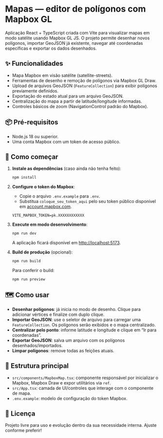 # Mapas — editor de polígonos com Mapbox GL

Aplicação React + TypeScript criada com Vite para visualizar mapas em modo satélite usando Mapbox GL JS. O projeto permite desenhar novos polígonos, importar GeoJSON já existente, navegar até coordenadas específicas e exportar os dados desenhados.

## ✨ Funcionalidades

- Mapa Mapbox em visão satélite (satellite-streets).
- Ferramentas de desenho e remoção de polígonos via Mapbox GL Draw.
- Upload de arquivos GeoJSON (`FeatureCollection`) para exibir polígonos previamente definidos.
- Exportação do estado atual para um arquivo GeoJSON.
- Centralização do mapa a partir de latitude/longitude informadas.
- Controles básicos de zoom (NavigationControl padrão do Mapbox).

## 📦 Pré-requisitos

- Node.js 18 ou superior.
- Uma conta Mapbox com um token de acesso público.

## 🚀 Como começar

1. **Instale as dependências** (caso ainda não tenha feito):

   ```powershell
   npm install
   ```

2. **Configure o token do Mapbox**:

   - Copie o arquivo `.env.example` para `.env`.
   - Substitua `coloque_seu_token_aqui` pelo seu token público disponível em [account.mapbox.com](https://account.mapbox.com/access-tokens/).

   ```text
   VITE_MAPBOX_TOKEN=pk.XXXXXXXXXXXX
   ```

3. **Execute em modo desenvolvimento**:

   ```powershell
   npm run dev
   ```

   A aplicação ficará disponível em [http://localhost:5173](http://localhost:5173).

4. **Build de produção** (opcional):

   ```powershell
   npm run build
   ```

   Para conferir o build:

   ```powershell
   npm run preview
   ```

## 🗺️ Como usar

- **Desenhar polígonos**: já inicia no modo de desenho. Clique para adicionar vértices e finalize com duplo clique.
- **Importar GeoJSON**: use o seletor de arquivo para carregar uma `FeatureCollection`. Os polígonos serão exibidos e o mapa centralizado.
- **Centralizar pelo ponto**: informe latitude e longitude e clique em “Ir para coordenadas”.
- **Exportar GeoJSON**: salva um arquivo com os polígonos desenhados/importados.
- **Limpar polígonos**: remove todas as feições atuais.

## 🧰 Estrutura principal

- `src/components/MapboxMap.tsx`: componente responsável por inicializar o Mapbox, Mapbox Draw e expor utilitários via `ref`.
- `src/App.tsx`: camada de UI/controles que interage com o componente de mapa.
- `.env.example`: modelo de configuração do token Mapbox.

## 📝 Licença

Projeto livre para uso e evolução dentro da sua necessidade interna. Ajuste conforme preferir! 
